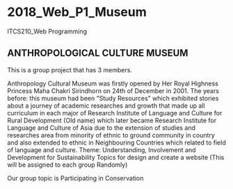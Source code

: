 # 2018_Web_P1_Museum
ITCS210_Web Programming

## ANTHROPOLOGICAL CULTURE MUSEUM
This is a group project that has 3 members.

Anthropology Cultural Museum was firstly opened by Her Royal Highness
Princess Maha Chakri Sirindhorn on 24th of December in 2001.
The years before: this museum had been "Study Resources" which exhibited
stories about a journey of academic researches and growth that made up all
curriculum in each major of Research Institute of Language and Culture for Rural
Development (Old name) which later became Research Institute for Language
and Culture of Asia due to the extension of studies and researches area from
minority of ethnic to ground community in country and also extended to ethnic
in Neighbouring Countries which related to field of language and culture.
Theme: Understanding, Involvement and Development for Sustainability
Topics for design and create a website (This will be assigned to each group
Randomly)

Our group topic is Participating in Conservation
